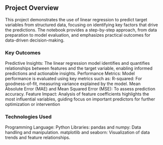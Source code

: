 ## Project Overview
This project demonstrates the use of linear regression to predict target variables from structured data, focusing on identifying key factors that drive the predictions. The notebook provides a step-by-step approach, from data preparation to model evaluation, and emphasizes practical outcomes for data-driven decision-making.

### Key Outcomes
Predictive Insights: The linear regression model identifies and quantifies relationships between features and the target variable, enabling informed predictions and actionable insights.
Performance Metrics: Model performance is evaluated using key metrics such as:
R-squared: For goodness-of-fit, measuring variance explained by the model.
Mean Absolute Error (MAE) and Mean Squared Error (MSE): To assess prediction accuracy.
Feature Impact: Analysis of feature coefficients highlights the most influential variables, guiding focus on important predictors for further optimization or intervention

### Technologies Used
Programming Language: Python 
Libraries:
pandas and numpy: Data handling and manipulation.
matplotlib and seaborn: Visualization of data trends and feature relationships.
